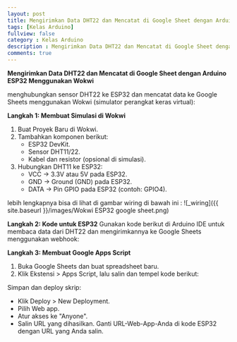 ```yaml
---
layout: post
title: Mengirimkan Data DHT22 dan Mencatat di Google Sheet dengan Arduino ESP32 Menggunakan Wokwi
tags: [Kelas Arduino]
fullview: false
category : Kelas Arduino
description : Mengirimkan Data DHT22 dan Mencatat di Google Sheet dengan Arduino ESP32 Menggunakan Wokwi 
comments: true
---
```

**Mengirimkan Data DHT22 dan Mencatat di Google Sheet dengan Arduino ESP32 Menggunakan Wokwi**

menghubungkan sensor DHT22 ke ESP32 dan mencatat data ke Google Sheets menggunakan Wokwi (simulator perangkat keras virtual):

**Langkah 1: Membuat Simulasi di Wokwi**
1. Buat Proyek Baru di Wokwi.
2. Tambahkan komponen berikut:
    * ESP32 DevKit.
    * Sensor DHT11/22.
    * Kabel dan resistor (opsional di simulasi).
3. Hubungkan DHT11 ke ESP32:
    * VCC → 3.3V atau 5V pada ESP32.
    * GND → Ground (GND) pada ESP32.
    * DATA → Pin GPIO pada ESP32 (contoh: GPIO4).

lebih lengkapnya bisa di lihat di gambar wiring di bawah ini :
![_wiring]({{ site.baseurl }}/images/Wokwi ESP32 google sheet.png)

**Langkah 2: Kode untuk ESP32**
Gunakan kode berikut di Arduino IDE untuk membaca data dari DHT22 dan mengirimkannya ke Google Sheets menggunakan webhook:
<script src="https://gist.github.com/wanwanvm/14daf09255d9b2e966d4965aaa3c5373.js"></script>

**Langkah 3: Membuat Google Apps Script**
1. Buka Google Sheets dan buat spreadsheet baru.
2. Klik Ekstensi > Apps Script, lalu salin dan tempel kode berikut:

<script src="https://gist.github.com/wanwanvm/84a96c5fe1fcce4e0cf55fe15c9b4546.js"></script>

Simpan dan deploy skrip:
* Klik Deploy > New Deployment.
* Pilih Web app.
* Atur akses ke "Anyone".
* Salin URL yang dihasilkan.
Ganti URL-Web-App-Anda di kode ESP32 dengan URL yang Anda salin.
